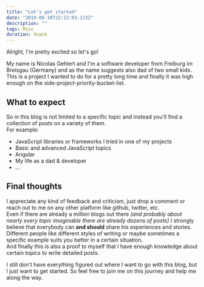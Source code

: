 ```yaml
---
title: "Let's get started"
date: "2019-08-10T22:12:03.123Z"
description: ""
tags: Misc
duration: Snack
---
```

Alright, I'm pretty excited so let's go!

My name is Nicolas Gehlert and I'm a software developer from Freiburg im Breisgau (Germany) and as the name suggests
also dad of two small kids.  
This is a project I wanted to do for a pretty long time and finally it was high enough on the side-project-priority-bucket-list.

## What to expect

So in this blog is not limited to a specific topic and instead you'll find a collection of posts on a variety of them.  
For example:
* JavaScript libraries or frameworks I tried in one of my projects
* Basic and advanced JavaScript topics
* Angular
* My life as a dad & developer
* …

## Final thoughts
I appreciate any kind of feedback and criticism, just drop a comment or reach out to me on any other platform like github, twitter, etc.  
Even if there are already a million blogs out there *(and probably about nearly every topic imaginable there are already
dozens of posts)* I strongly believe that everybody can **and should** share his experiences and stories.  
Different people like different styles of writing or maybe sometimes a specific example suits you better in a certain
situation.  
And finally this is also a proof to myself that I have enough knowledge about certain topics to write detailed posts.

I still don't have everything figured out where I want to go with this blog, but I just want to get started. So feel free
to join me on this journey and help me along the way.

